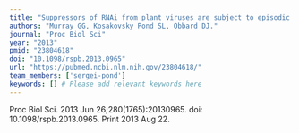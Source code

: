 ```yaml
---
title: "Suppressors of RNAi from plant viruses are subject to episodic positive selection"
authors: "Murray GG, Kosakovsky Pond SL, Obbard DJ."
journal: "Proc Biol Sci"
year: "2013"
pmid: "23804618"
doi: "10.1098/rspb.2013.0965"
url: "https://pubmed.ncbi.nlm.nih.gov/23804618/"
team_members: ['sergei-pond']
keywords: [] # Please add relevant keywords here
---
```

Proc Biol Sci. 2013 Jun 26;280(1765):20130965. doi: 10.1098/rspb.2013.0965. Print 2013 Aug 22.